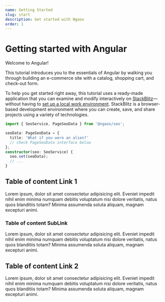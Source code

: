```yaml
---
name: Getting Started
slug: start
description: Get started with Ngaox
order: 1
---
```


# Getting started with Angular

Welcome to Angular!

This tutorial introduces you to the essentials of Angular by walking you through building an e-commerce site with a catalog, shopping cart, and check-out form.

To help you get started right away, this tutorial uses a ready-made application that you can examine and modify interactively on [StackBlitz](https://stackblitz.com/)&mdash;without having to [set up a local work environment](guide/setup-local 'Setup guide').
StackBlitz is a browser-based development environment where you can create, save, and share projects using a variety of technologies.

```ts
import { SeoService, PageSeoData } from '@ngaox/seo';

seoData: PageSeoData = {
  title: 'What if you were an alien?'
  // check PageSeoData interface below
};
constructor(seo: SeoService) {
  seo.set(seoData);
  // ...
}
```

## Table of content Link 1

Lorem ipsum, dolor sit amet consectetur adipisicing elit. Eveniet impedit nihil enim minima numquam debitis voluptatum nisi dolore veritatis, natus quos blanditiis totam? Minima assumenda soluta aliquam, magnam excepturi animi.

### Table of content SubLink

Lorem ipsum, dolor sit amet consectetur adipisicing elit. Eveniet impedit nihil enim minima numquam debitis voluptatum nisi dolore veritatis, natus quos blanditiis totam? Minima assumenda soluta aliquam, magnam excepturi animi.

## Table of content Link 2

Lorem ipsum, dolor sit amet consectetur adipisicing elit. Eveniet impedit nihil enim minima numquam debitis voluptatum nisi dolore veritatis, natus quos blanditiis totam? Minima assumenda soluta aliquam, magnam excepturi animi.
